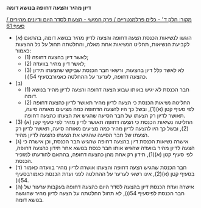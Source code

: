 **דיון מהיר והצעה דחופה בנושא דומה**

[מקור: חלק ד׳ - כלים פרלמנטריים / פרק חמישי - הצעות לסדר היום ודיונים מהירים / סעיף 61](https://he.wikisource.org/wiki/תקנון_הכנסת#סעיף_61)

 * (א) הוגשו לנשיאות הכנסת הצעה דחופה והצעה לדיון מהיר בנושא דומה, בהתאם לקביעת הנשיאות, תחליט הנשיאות אחת מאלה, והחלטתה תחול על כל ההצעות כאמור:
   * (1) לאשר דיון בהצעה דחופה;
   * (2) לאשר דיון מהיר בוועדה;
   * (3) לא לאשר כלל דיון בהצעות, ורשאי חבר הכנסת שביקש שהצעתו תידון כהצעה דחופה, לערער על ההחלטה כאמורבסעיף 54(ו).
 * (ב) 
   * (1) חבר הכנסת לא יגיש באותו שבוע הצעה דחופה והצעה לדיון מהיר בנושא דומה.
   * (2) החליטה נשיאות הכנסת כי הצעה לדיון מהיר תאושר לדיון כהצעה דחופה לפי סעיף קטן (א)(1), ובשל כך היו להצעה הדחופה כמה מציעים מאותה סיעה, תאושר לדיון רק הצעתו של חבר הסיעה שהגיש את הצעתו כהצעה דחופה.
 * (3) החליטה נשיאות הכנסת כי הצעה דחופה תאושר לדיון מהיר לפי סעיף קטן (א)(2), ובשל כך היו להצעה לדיון מהיר כמה מציעים מאותה סיעה, תאושר לדיון רק הצעתו של חבר הסיעה שהגיש את הצעתו כהצעה לדיון מהיר.
 * (ג) אישרה נשיאות הכנסת דיון בהצעה דחופה שהגיש חבר הכנסת, וכן אישרה כי הצעה לדיון מהיר בוועדה שהגיש אותו חבר כנסת בנושא אחר תידון כהצעה דחופה, לפי סעיף קטן (א)(1), תידון רק אחת מהן כהצעה דחופה, בהתאם להודעתו למזכיר הכנסת.
 * (ד) חבר הכנסת שהגיש הצעה דחופה והצעתו אושרה לדיון מהיר בוועדה כאמור בסעיף קטן (א)(2), אינו רשאי לערער על ההחלטה לפני ועדת הכנסת כאמורבסעיף 54(ו).
 * (ה) אישרה ועדת הכנסת דיון בהצעה לסדר היום כהצעה דחופה בעקבות ערעור של חבר הכנסת לפיסעיף 54(ו), לא תחול החלטתה על הצעה לדיון מהיר שהוגשה בנושא דומה.